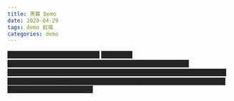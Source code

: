 ```yaml
---
title: 黑幕 Demo
date: 2020-04-29
tags: demo 前端
categories: demo
---
```


<style>
.heimu, .heimu a, a .heimu, .heimu a.new {
    background-color: #252525;
    color: #252525;
    text-shadow: none;
}
.heimu:hover, .heimu:active,
.heimu:hover .heimu, .heimu:active .heimu {
    color: white !important;
}
.heimu:hover a, a:hover .heimu,
.heimu:active a, a:active .heimu {
    color: lightblue !important;
}
.heimu:hover .new, .heimu .new:hover, .new:hover .heimu,
.heimu:active .new, .heimu .new:active, .new:active .heimu {
    color: #BA0000 !important;
}

/*阅读更多：https://zh.moegirl.org/MediaWiki:Mobile.css 本文引自萌娘百科(https://zh.moegirl.org)，文字内容默认使用《知识共享 署名-非商业性使用-相同方式共享 3.0》协议。*/
</style>

<span class="heimu" title="你知道的太多了">233333333333333333333333</span>
<span class="heimu" title="你知道的太多了">
阅读更多：https://zh.moegirl.org/MediaWiki:Mobile.css 本文引自萌娘百科(https://zh.moegirl.org)，文字内容默认使用《知识共享 署名-非商业性使用-相同方式共享 3.0》协议。Special Thanks To:https://www.cnblogs.com/send-off-a-friend/p/12355387.html
</span>